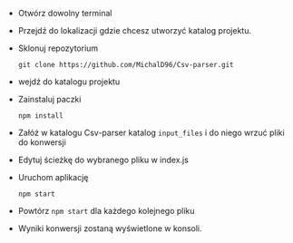- Otwórz dowolny terminal

- Przejdź do lokalizacji gdzie chcesz utworzyć katalog projektu.

- Sklonuj repozytorium

  `git clone https://github.com/MichalD96/Csv-parser.git`

- wejdź do katalogu projektu

- Zainstaluj paczki

  `npm install`

- Załóż w katalogu Csv-parser katalog `input_files` i do niego wrzuć pliki do konwersji

- Edytuj ścieżkę do wybranego pliku w index.js

- Uruchom aplikację

  `npm start`

- Powtórz `npm start` dla każdego kolejnego pliku

- Wyniki konwersji zostaną wyświetlone w konsoli.